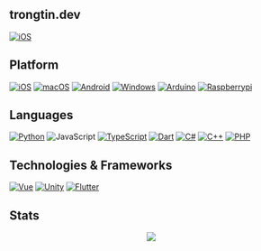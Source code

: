 ## trongtin.dev

[![iOS](https://img.shields.io/badge/outlook-0f6cbd?style=for-the-badge&logo=gmail&logoColor=white)](mailto:me@trongtin.dev)

## Platform

[![iOS](https://img.shields.io/badge/ios-grey?style=for-the-badge&logo=ios&logoColor=white)](https://www.apple.com/vn/ios)
[![macOS](https://img.shields.io/badge/macos-grey?style=for-the-badge&logo=macos&logoColor=white)](https://www.apple.com/vn/macos)
[![Android](https://img.shields.io/badge/android-3ddc84?style=for-the-badge&logo=android&logoColor=white)](https://www.android.com/)
[![Windows](https://img.shields.io/badge/Windows-00A4EF?style=for-the-badge&logo=windows&logoColor=white)](https://www.microsoft.com/en-us/windows)
[![Arduino](https://img.shields.io/badge/Arduino-008184?style=for-the-badge&logo=arduino&logoColor=white)](https://arduino.cc/)
[![Raspberrypi](https://img.shields.io/badge/Raspberrypi-a03e7e?style=for-the-badge&logo=Raspberrypi&logoColor=white)](https://www.raspberrypi.com/)

## Languages

[![Python](https://img.shields.io/badge/python-3776ab?style=for-the-badge&logo=python&logoColor=ffd859)](https://www.python.org/)
![JavaScript](https://img.shields.io/badge/javascript-e8d44d?style=for-the-badge&logo=javascript&logoColor=black)
[![TypeScript](https://img.shields.io/badge/typescript-3178c6?style=for-the-badge&logo=typescript&logoColor=white)](https://www.typescriptlang.org/)
[![Dart](https://img.shields.io/badge/dart-41c4ff?style=for-the-badge&logo=dart&logoColor=02589b)](https://dart.dev/)
[![C#](https://img.shields.io/badge/csharp-702573?style=for-the-badge&logo=csharp&logoColor=white)](https://learn.microsoft.com/csharp)
[![C++](https://img.shields.io/badge/c++-702573?style=for-the-badge&logo=c&logoColor=white)](https://learn.microsoft.com/cpp)
[![PHP](https://img.shields.io/badge/php-4f5b93?style=for-the-badge&logo=php&logoColor=white)](https://www.php.net/)

## Technologies & Frameworks

[![Vue](https://img.shields.io/badge/Vue-42b883?style=for-the-badge&logo=Vue&logoColor=white)](https://vuejs.org/)
[![Unity](https://img.shields.io/badge/Unity-black?style=for-the-badge&logo=unity&logoColor=white)](https://unity.com)
[![Flutter](https://img.shields.io/badge/flutter-065b9d?style=for-the-badge&logo=flutter&logoColor=white)](https://flutter.dev)

## Stats

<p align="center">
  <a href="https://github.com/trongtindev">
    <img src="http://github-profile-summary-cards.vercel.app/api/cards/profile-details?username=trongtindev&theme=transparent" />
  </a>
</p>